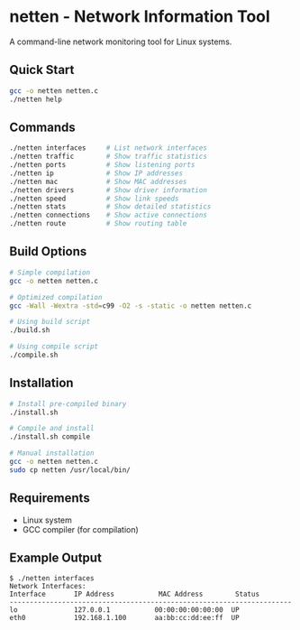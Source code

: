 # netten - Network Information Tool

A command-line network monitoring tool for Linux systems.

## Quick Start

```bash
gcc -o netten netten.c
./netten help
```

## Commands

```bash
./netten interfaces     # List network interfaces
./netten traffic        # Show traffic statistics
./netten ports          # Show listening ports
./netten ip             # Show IP addresses
./netten mac            # Show MAC addresses
./netten drivers        # Show driver information
./netten speed          # Show link speeds
./netten stats          # Show detailed statistics
./netten connections    # Show active connections
./netten route          # Show routing table
```

## Build Options

```bash
# Simple compilation
gcc -o netten netten.c

# Optimized compilation
gcc -Wall -Wextra -std=c99 -O2 -s -static -o netten netten.c

# Using build script
./build.sh

# Using compile script
./compile.sh
```

## Installation

```bash
# Install pre-compiled binary
./install.sh

# Compile and install
./install.sh compile

# Manual installation
gcc -o netten netten.c
sudo cp netten /usr/local/bin/
```

## Requirements

- Linux system
- GCC compiler (for compilation)

## Example Output

```
$ ./netten interfaces
Network Interfaces:
Interface       IP Address           MAC Address        Status    
----------------------------------------------------------------------
lo              127.0.0.1           00:00:00:00:00:00  UP        
eth0            192.168.1.100       aa:bb:cc:dd:ee:ff  UP        
```
